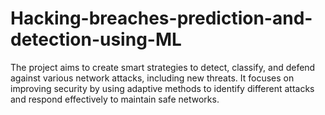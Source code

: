 # Hacking-breaches-prediction-and-detection-using-ML
The project aims to create smart strategies to detect, classify, and defend against various network attacks, including new threats. It focuses on improving security by using adaptive methods to identify different attacks and respond effectively to maintain safe networks.
